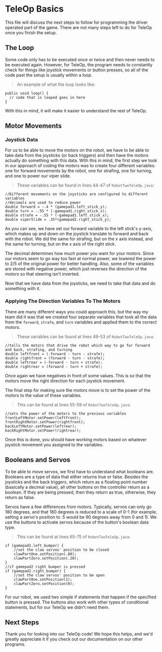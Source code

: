 # TeleOp Basics

This file will discuss the next steps to follow for
programming the driver operated part of the game.
There are not many steps left to do for TeleOp once you
finish the setup.

## The Loop

Some code only has to be executed once or twice and then never needs to be executed again.
However, for TeleOp, the program needs to constantly check for things like
joystick movements or button presses, so all of the code past the setup is usually within a loop.

> An example of what the loop looks like:

    public void loop() {
      // code that is looped goes in here
    }

With this in mind, it will make it easier to understand the rest of TeleOp.

## Motor Movements

### Joystick Data

For us to be able to move the motors on the robot, we
have to be able to take data from the joysticks (or back triggers)
and then have the motors actually do something with this data.
With this in mind, the first step we took in our approach of coding the motors was
to create four different variables:
one for forward movements by the robot, one for strafing, one for turning,
and one to power our viper slide.

> These variables can be found in lines 44-47 of `RobotTwoTeleOp.java`:

    //Different movements on the joysticks are configured to different variables
    //decimals are used to reduce power
    double forward = -.4 * (gamepad1.left_stick_y);
    double turn = -.55 * (-gamepad1.right_stick_x);
    double strafe = -.55 * (-gamepad1.left_stick_x);
    double viperSlide = .35*(gamepad2.right_stick_y);

As you can see, we have set our forward variable to the left stick's y-axis, which makes up and down on the
joystick translate to forward and back with the robot.
We did the same for strafing, but on the x axis instead, and the same for turning, but on the x axis of the right stick.


The decimal determines how much power you want for your motors.
Since our motors seem to go way too fast at normal power, we lowered the power to 2/5 of the original power for better handling.
Also, some of the variables are stored with negative power, which just reverses the
direction of the motors so that steering isn't inverted.

Now that we have data from the joysticks, we need to take that data and do something with it.

### Applying The Direction Variables To The Motors

There are many different ways you could approach this,
but the way my team did it was that we created four separate variables that took all the data from the `forward`, `strafe`, and `turn` variables and applied them to
the correct motors.

> These variables can be found at lines 49-53 of `RobotTwoTeleOp.java`:

    //tells the motors that drive the robot which way to go for forward and back, strafing, and turning
    double leftfront = (-forward - turn - strafe);
    double rightfront = (forward - turn - strafe);
    double leftrear = (-forward - turn + strafe);
    double rightrear = (forward - turn + strafe);

Once again we have negatives in front of some values.
This is so that the motors move the right direction for each joystick movement.

The final step for making sure the motors move is to set the power of the motors to the value of these variables.

> This can be found at lines 55-59 of `RobotTwoTeleOp.java`:

    //sets the power of the motors to the previous variables
    frontLeftMotor.setPower(leftfront);
    frontRightMotor.setPower(rightfront);
    backLeftMotor.setPower(leftrear);
    backRightMotor.setPower(rightrear);

Once this is done, you should have working motors based on whatever joystick movement you assigned to the variables.

## Booleans and Servos

To be able to move servos, we first have to understand what booleans are.
Booleans are a type of data that either returns true or false.
Besides the joysticks and the back triggers, which return as a floating point number (basically a decimal value), all other buttons on the controller
return as a boolean. If they are being pressed, then they return as true, otherwise, they return as false.

Servos have a few differences from motors. Typically, servos can only go 180 degrees, and that 180 degrees is reduced to a scale of 0-1
(for example, setting a servo's position to .5 would be 90 degrees away from 0 and 1).
We use the buttons to activate servos because of the button's boolean data type.

> This can be found at lines 65-75 of `RobotTwoTeleOp.java`:

    if (gamepad2.left_bumper) {
        //set the claw servos' position to be closed
        clawPartOne.setPosition(.80);
        clawPartZero.setPosition(.20);
    }
    //if gamepad2 right bumper is pressed
    if (gamepad2.right_bumper) {
        //set the claw servos' position to be open
        clawPartOne.setPosition(1);
        clawPartZero.setPosition(0);
    }

For our robot, we used two simple if statements that happen if the specified button is pressed.
The buttons also work with other types of conditional statements,
but for our TeleOp we didn't need them.

## Next Steps

Thank you for looking into our TeleOp code! We hope this helps,
and we'd greatly appreciate it if you check out our documentation on our other programs.